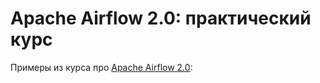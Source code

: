# Apache Airflow 2.0: практический курс

Примеры из курса про [Apache Airflow 2.0](https://startdatajourney.com/ru/course/apache-airflow-2):
